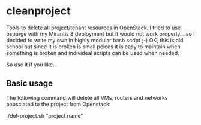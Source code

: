 # cleanproject
Tools to delete all project/tenant resources in OpenStack. I tried to use ospurge with my Mirantis 8 deployment but it would not work properly... so I decided to write my own in highly modular bash script ;-) OK, this is old school but since it is broken is small peices it is easy to maintain when something is broken and individeal scripts can be used when needed.

So use it if you like.

Basic usage
-----------

The following command will delete all VMs, routers and networks aoosciated to the project from Openstack:

./del-project.sh "project name"

